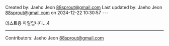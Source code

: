 <!-- BEGIN INFO -->
Created by: Jaeho Jeon <88sprout@gmail.com>
Last updated by: Jaeho Jeon <88sprout@gmail.com> on 2024-12-22 10:30:57
---<!-- END INFO -->

테스트용 파일입니다...4
<!-- BEGIN FOOTER -->
---

Contributors: Jaeho Jeon <88sprout@gmail.com>
<!-- END FOOTER -->
